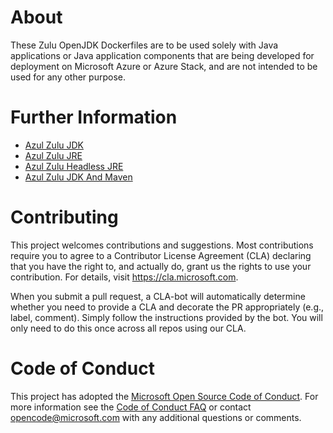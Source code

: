 # About
These Zulu OpenJDK Dockerfiles are to be used solely with Java applications
or Java application components that are being developed for deployment on Microsoft
Azure or Azure Stack, and are not intended to be used for any other purpose.

# Further Information
+ [Azul Zulu JDK](https://hub.docker.com/_/microsoft-java-jdk)
+ [Azul Zulu JRE](https://hub.docker.com/_/microsoft-java-jre)
+ [Azul Zulu Headless JRE](https://hub.docker.com/_/microsoft-java-jre-headless)
+ [Azul Zulu JDK And Maven](https://hub.docker.com/_/microsoft-java-maven)

[zulu-jdk]:/README.zulu-jdk.md
[zulu-jre]:/README.zulu-jre.md
[zulu-jre-headless]:/README.zulu-jre-headless.md
[zulu-maven]:/README.zulu-maven.md

# Contributing
This project welcomes contributions and suggestions.  Most contributions require you to agree to a
Contributor License Agreement (CLA) declaring that you have the right to, and actually do, grant us
the rights to use your contribution. For details, visit https://cla.microsoft.com.
 
When you submit a pull request, a CLA-bot will automatically determine whether you need to provide
a CLA and decorate the PR appropriately (e.g., label, comment). Simply follow the instructions
provided by the bot. You will only need to do this once across all repos using our CLA.
 
# Code of Conduct
This project has adopted the [Microsoft Open Source Code of Conduct](https://opensource.microsoft.com/codeofconduct/). For more information see the [Code of Conduct FAQ](https://opensource.microsoft.com/codeofconduct/faq/) or contact [opencode@microsoft.com](mailto:opencode@microsoft.com) with any additional questions or comments.

